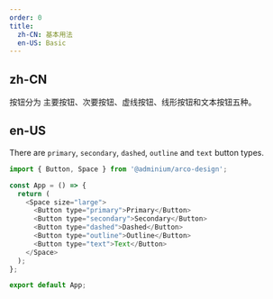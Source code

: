 ```yaml
---
order: 0
title:
  zh-CN: 基本用法
  en-US: Basic
---
```


## zh-CN

按钮分为 主要按钮、次要按钮、虚线按钮、线形按钮和文本按钮五种。

## en-US

There are `primary`, `secondary`, `dashed`, `outline` and `text` button types.

```js
import { Button, Space } from '@adminium/arco-design';

const App = () => {
  return (
    <Space size="large">
      <Button type="primary">Primary</Button>
      <Button type="secondary">Secondary</Button>
      <Button type="dashed">Dashed</Button>
      <Button type="outline">Outline</Button>
      <Button type="text">Text</Button>
    </Space>
  );
};

export default App;
```
